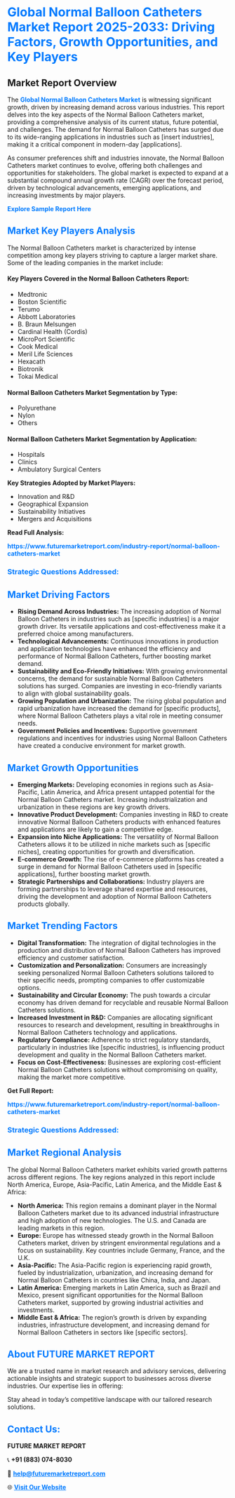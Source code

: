 <h1 style="color: #007BFF;">Global Normal Balloon Catheters Market Report 2025-2033: Driving Factors, Growth Opportunities, and Key Players</h1>

<section id="overview">
<h2>Market Report Overview</h2>
<p>The <a href="https://www.futuremarketreport.com/industry-report/normal-balloon-catheters-market" style="color: #007BFF; text-decoration: none;"><strong>Global Normal Balloon Catheters Market</strong></a> is witnessing significant growth, driven by increasing demand across various industries. This report delves into the key aspects of the Normal Balloon Catheters market, providing a comprehensive analysis of its current status, future potential, and challenges. The demand for Normal Balloon Catheters has surged due to its wide-ranging applications in industries such as [insert industries], making it a critical component in modern-day [applications].</p>
<p>As consumer preferences shift and industries innovate, the Normal Balloon Catheters market continues to evolve, offering both challenges and opportunities for stakeholders. The global market is expected to expand at a substantial compound annual growth rate (CAGR) over the forecast period, driven by technological advancements, emerging applications, and increasing investments by major players.</p>
</section>

<section id="overview">
<p><a href="https://www.futuremarketreport.com/request-sample/reportId=61857" style="color: #007BFF; text-decoration: none;"><strong>Explore Sample Report Here</strong></a></p>
</section>

<section id="key-players">
<h2 style="color: #007BFF;">Market Key Players Analysis</h2>
<p>The Normal Balloon Catheters market is characterized by intense competition among key players striving to capture a larger market share. Some of the leading companies in the market include:</p>
<h4>Key Players Covered in the Normal Balloon Catheters Report:</h4>
<ul><li>Medtronic</li><li>Boston Scientific</li><li>Terumo</li><li>Abbott Laboratories</li><li>B. Braun Melsungen</li><li>Cardinal Health (Cordis)</li><li>MicroPort Scientific</li><li>Cook Medical</li><li>Meril Life Sciences</li><li>Hexacath</li><li>Biotronik</li><li>Tokai Medical</li></ul>
<h4>Normal Balloon Catheters Market Segmentation by Type:</h4>
<ul><li>Polyurethane</li><li>Nylon</li><li>Others</li></ul>

<h4>Normal Balloon Catheters Market Segmentation by Application:</h4>
<ul><li>Hospitals</li><li>Clinics</li><li>Ambulatory Surgical Centers</li></ul>
<p><strong>Key Strategies Adopted by Market Players:</strong></p>
<ul>
<li>Innovation and R&D</li>
<li>Geographical Expansion</li>
<li>Sustainability Initiatives</li>
<li>Mergers and Acquisitions</li>
</ul>
</section>

<section>
<p><strong>Read Full Analysis: </strong></p><a href="https://www.futuremarketreport.com/industry-report/normal-balloon-catheters-market" style="color: #007BFF; text-decoration: none;"><strong>https://www.futuremarketreport.com/industry-report/normal-balloon-catheters-market</strong></a>
<h3 style="color: #007BFF;">Strategic Questions Addressed:</h3>
</section>

<section id="driving-factors">
<h2 style="color: #007BFF;">Market Driving Factors</h2>
<ul>
<li><strong>Rising Demand Across Industries:</strong> The increasing adoption of Normal Balloon Catheters in industries such as [specific industries] is a major growth driver. Its versatile applications and cost-effectiveness make it a preferred choice among manufacturers.</li>
<li><strong>Technological Advancements:</strong> Continuous innovations in production and application technologies have enhanced the efficiency and performance of Normal Balloon Catheters, further boosting market demand.</li>
<li><strong>Sustainability and Eco-Friendly Initiatives:</strong> With growing environmental concerns, the demand for sustainable Normal Balloon Catheters solutions has surged. Companies are investing in eco-friendly variants to align with global sustainability goals.</li>
<li><strong>Growing Population and Urbanization:</strong> The rising global population and rapid urbanization have increased the demand for [specific products], where Normal Balloon Catheters plays a vital role in meeting consumer needs.</li>
<li><strong>Government Policies and Incentives:</strong> Supportive government regulations and incentives for industries using Normal Balloon Catheters have created a conducive environment for market growth.</li>
</ul>
</section>

<section id="growth-opportunities">
<h2 style="color: #007BFF;">Market Growth Opportunities</h2>
<ul>
<li><strong>Emerging Markets:</strong> Developing economies in regions such as Asia-Pacific, Latin America, and Africa present untapped potential for the Normal Balloon Catheters market. Increasing industrialization and urbanization in these regions are key growth drivers.</li>
<li><strong>Innovative Product Development:</strong> Companies investing in R&D to create innovative Normal Balloon Catheters products with enhanced features and applications are likely to gain a competitive edge.</li>
<li><strong>Expansion into Niche Applications:</strong> The versatility of Normal Balloon Catheters allows it to be utilized in niche markets such as [specific niches], creating opportunities for growth and diversification.</li>
<li><strong>E-commerce Growth:</strong> The rise of e-commerce platforms has created a surge in demand for Normal Balloon Catheters used in [specific applications], further boosting market growth.</li>
<li><strong>Strategic Partnerships and Collaborations:</strong> Industry players are forming partnerships to leverage shared expertise and resources, driving the development and adoption of Normal Balloon Catheters products globally.</li>
</ul>
</section>

<section id="trending-factors">
<h2 style="color: #007BFF;">Market Trending Factors</h2>
<ul>
<li><strong>Digital Transformation:</strong> The integration of digital technologies in the production and distribution of Normal Balloon Catheters has improved efficiency and customer satisfaction.</li>
<li><strong>Customization and Personalization:</strong> Consumers are increasingly seeking personalized Normal Balloon Catheters solutions tailored to their specific needs, prompting companies to offer customizable options.</li>
<li><strong>Sustainability and Circular Economy:</strong> The push towards a circular economy has driven demand for recyclable and reusable Normal Balloon Catheters solutions.</li>
<li><strong>Increased Investment in R&D:</strong> Companies are allocating significant resources to research and development, resulting in breakthroughs in Normal Balloon Catheters technology and applications.</li>
<li><strong>Regulatory Compliance:</strong> Adherence to strict regulatory standards, particularly in industries like [specific industries], is influencing product development and quality in the Normal Balloon Catheters market.</li>
<li><strong>Focus on Cost-Effectiveness:</strong> Businesses are exploring cost-efficient Normal Balloon Catheters solutions without compromising on quality, making the market more competitive.</li>
</ul>
</section>

<section>
<p><strong>Get Full Report: </strong></p><a href="https://www.futuremarketreport.com/industry-report/normal-balloon-catheters-market" style="color: #007BFF; text-decoration: none;"><strong>https://www.futuremarketreport.com/industry-report/normal-balloon-catheters-market</strong></a>
<h3 style="color: #007BFF;">Strategic Questions Addressed:</h3>
</section>


<section id="regional-analysis">
<h2 style="color: #007BFF;">Market Regional Analysis</h2>
<p>The global Normal Balloon Catheters market exhibits varied growth patterns across different regions. The key regions analyzed in this report include North America, Europe, Asia-Pacific, Latin America, and the Middle East & Africa:</p>
<ul>
<li><strong>North America:</strong> This region remains a dominant player in the Normal Balloon Catheters market due to its advanced industrial infrastructure and high adoption of new technologies. The U.S. and Canada are leading markets in this region.</li>
<li><strong>Europe:</strong> Europe has witnessed steady growth in the Normal Balloon Catheters market, driven by stringent environmental regulations and a focus on sustainability. Key countries include Germany, France, and the U.K.</li>
<li><strong>Asia-Pacific:</strong> The Asia-Pacific region is experiencing rapid growth, fueled by industrialization, urbanization, and increasing demand for Normal Balloon Catheters in countries like China, India, and Japan.</li>
<li><strong>Latin America:</strong> Emerging markets in Latin America, such as Brazil and Mexico, present significant opportunities for the Normal Balloon Catheters market, supported by growing industrial activities and investments.</li>
<li><strong>Middle East & Africa:</strong> The region’s growth is driven by expanding industries, infrastructure development, and increasing demand for Normal Balloon Catheters in sectors like [specific sectors].</li>
</ul>
</section>

<footer>
<h2 style="color: #007BFF;">About FUTURE MARKET REPORT</h2>
<p>We are a trusted name in market research and advisory services, delivering actionable insights and strategic support to businesses across diverse industries. Our expertise lies in offering:</p>

<p>Stay ahead in today’s competitive landscape with our tailored research solutions.</p>

<h2 style="color: #007BFF;">Contact Us:</h2>
<p><strong>FUTURE MARKET REPORT</strong></p>
<p>📞 <strong>+91 (883) 074-8030</strong></p>
<p>📧 <strong><a href="mailto:help@futuremarketreport.com" style="color: #007BFF;">help@futuremarketreport.com</a></strong></p>
<p>🌐 <strong><a href="https://www.futuremarketreport.com/" style="color: #007BFF;">Visit Our Website</a></strong></p>
</footer>